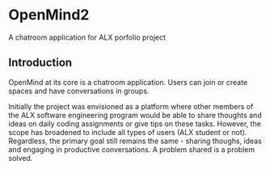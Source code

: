 # OpenMind2
A chatroom application for ALX porfolio project

## Introduction
OpenMind at its core is a chatroom application. Users can join or create spaces and have 
conversations in groups.

Initially the project was envisioned as a platform where other members of the ALX software
engineering program would be able to share thoughts and ideas on daily coding assignments or
give tips on these tasks. However, the scope has broadened to include all types of users (ALX
student or not). Regardless, the primary goal still remains the same - sharing thoughs, ideas
and engaging in productive conversations. A problem shared is a problem solved.
